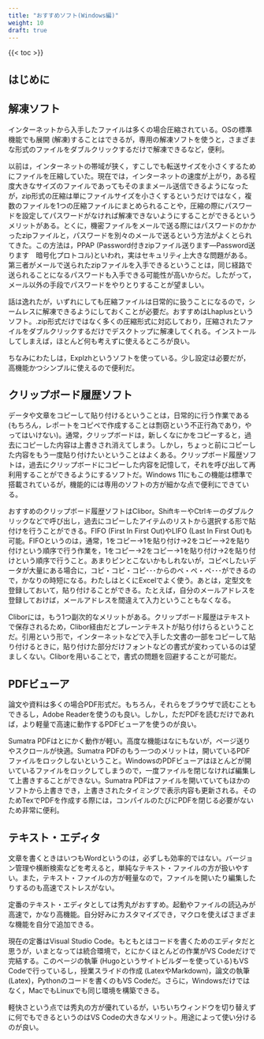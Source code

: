 ```yaml
---
title: "おすすめソフト(Windows編)"
weight: 10
draft: true
---
```


{{< toc >}}

## はじめに


## 解凍ソフト

インターネットから入手したファイルは多くの場合圧縮されている。OSの標準機能でも展開 (解凍)することはできるが，専用の解凍ソフトを使うと，さまざまな形式のファイルをダブルクリックするだけで解凍できるなど，便利。

以前は，インターネットの帯域が狭く，すこしでも転送サイズを小さくするためにファイルを圧縮していた。現在では，インターネットの速度が上がり，ある程度大きなサイズのファイルであってもそのままメール送信できるようになったが，zip形式の圧縮は単にファイルサイズを小さくするというだけではなく，複数のファイルを1つの圧縮ファイルにまとめられることや，圧縮の際にパスワードを設定してパスワードがなければ解凍できないようにすることができるというメリットがある。とくに，機密ファイルをメールで送る際にはパスワードのかかったzipファイルと，パスワードを別々のメールで送るという方法がよくとられてきた。この方法は，PPAP (Password付きzipファイル送ります—Password送ります　暗号化プロトコル)といわれ，実はセキュリティ上大きな問題がある。第三者がメールで送られたzipファイルを入手できるということは，同じ経路で送られることになるパスワードも入手できる可能性が高いからだ。したがって，メール以外の手段でパスワードをやりとりすることが望ましい。

話は逸れたが，いずれにしても圧縮ファイルは日常的に扱うことになるので，シームレスに解凍できるようにしておくことが必要だ。おすすめはLhaplusというソフト。.zip形式だけではなく多くの圧縮形式に対応しており，圧縮されたファイルをダブルクリックするだけでデスクトップに解凍してくれる。インストールしてしまえば，ほとんど何も考えずに使えるところが良い。

ちなみにわたしは，Explzhというソフトを使っている。少し設定は必要だが，高機能かつシンプルに使えるので便利だ。

## クリップボード履歴ソフト

データや文章をコピーして貼り付けるということは，日常的に行う作業である (もちろん，レポートをコピペで作成することは剽窃という不正行為であり，やってはいけない)。通常，クリップボードは，新しくなにかをコピーすると，過去にコピーした内容は上書きされ消えてしまう。しかし，ちょっと前にコピーした内容をもう一度貼り付けたいということはよくある。クリップボード履歴ソフトは，過去にクリップボードにコピーした内容を記憶して，それを呼び出して再利用することができるようにするソフトだ。Windows 11にもこの機能は標準で搭載されているが，機能的には専用のソフトの方が細かな点で便利にできている。

おすすめのクリップボード履歴ソフトはClibor。ShiftキーやCtrlキーのダブルクリックなどで呼び出し，過去にコピーしたアイテムのリストから選択する形で貼付けを行うことができる。FIFO (First In First Out)やLIFO (Last In First Out)も可能。FIFOというのは，通常，1をコピー→1を貼り付け→2をコピー→2を貼り付けという順序で行う作業を，1をコピー→2をコピー→1を貼り付け→2を貼り付けという順序で行うこと。あまりピンとこないかもしれないが，コピペしたいデータが大量にある場合に，コピ・コピ・コピ･･･からのペ・ペ・ペ･･･ができるので，かなりの時短になる。わたしはとくにExcelでよく使う。あとは，定型文を登録しておいて，貼り付けることができる。たとえば，自分のメールアドレスを登録しておけば，メールアドレスを間違えて入力ということもなくなる。

Cliborには，もう1つ副次的なメリットがある。クリップボード履歴はテキストで保存されるため，Clibor経由だとプレーンテキストが貼り付けらるということだ。引用という形で，インターネットなどで入手した文書の一部をコピーして貼り付けるときに，貼り付けた部分だけフォントなどの書式が変わっているのは望ましくない。Cliborを用いることで，書式の問題を回避することが可能だ。

## PDFビューア

論文や資料は多くの場合PDF形式だ。もちろん，それらをブラウザで読むこともできるし，Adobe Readerを使うのも良い。しかし，ただPDFを読むだけであれば，より軽量で高速に動作するPDFビューアを使うのが良い。

Sumatra PDFはとにかく動作が軽い。高度な機能はなにもないが，ページ送りやスクロールが快適。Sumatra PDFのもう一つのメリットは，開いているPDFファイルをロックしないということ。WindowsのPDFビューアはほとんどが開いているファイルをロックしてしまうので，一度ファイルを閉じなければ編集して上書きすることができない。Sumatra PDFはファイルを開いていてもほかのソフトから上書きでき，上書きされたタイミングで表示内容も更新される。そのためTexでPDFを作成する際には，コンパイルのたびにPDFを閉じる必要がないため非常に便利。

## テキスト・エディタ

文章を書くときはいつもWordというのは，必ずしも効率的ではない。バージョン管理や横断検索などを考えると，単純なテキスト・ファイルの方が扱いやすい。また，テキスト・ファイルの方が軽量なので，ファイルを開いたり編集したりするのも高速でストレスがない。

定番のテキスト・エディタとしては秀丸がおすすめ。起動やファイルの読込みが高速で，かなり高機能。自分好みにカスタマイズでき，マクロを使えばさまざまな機能を自分で追加できる。

現在の定番はVisual Studio Code。もともとはコードを書くためのエディタだと思うが，いまとなっては統合環境で，とにかくほとんどの作業がVS Codeだけで完結する。このページの執筆 (Hugoというサイトビルダーを使っている)もVS Codeで行っているし，授業スライドの作成 (LatexやMarkdown)，論文の執筆 (Latex)，Pythonのコードを書くのもVS Codeだ。さらに，Windowsだけではなく，MacでもLinuxでも同じ環境を構築できる。

軽快さという点では秀丸の方が優れているが，いちいちウィンドウを切り替えずに何でもできるというのはVS Codeの大きなメリット。用途によって使い分けるのが良い。




